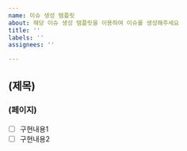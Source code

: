 ```yaml
---
name: 이슈 생성 템플릿
about: 해당 이슈 생성 템플릿을 이용하여 이슈를 생성해주세요
title: ''
labels: ''
assignees: ''

---
```


## (제목)
### (페이지)
- [ ] 구현내용1
- [ ] 구현내용2
